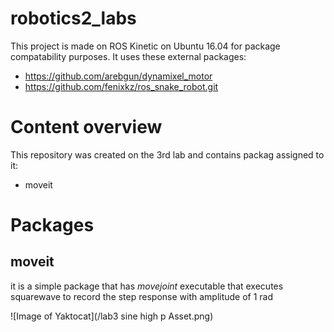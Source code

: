 # robotics2_labs
This project is made on ROS Kinetic on Ubuntu 16.04 for package compatability purposes.
It uses these external packages:
* https://github.com/arebgun/dynamixel_motor
* https://github.com/fenixkz/ros_snake_robot.git

# Content overview
This repository was created on the 3rd lab and contains packag assigned to it:
* moveit

# Packages
## moveit
it is a simple package that has *movejoint* executable that executes squarewave to record the step response with amplitude of 1 rad

![Image of Yaktocat](/lab3 sine high p Asset.png)